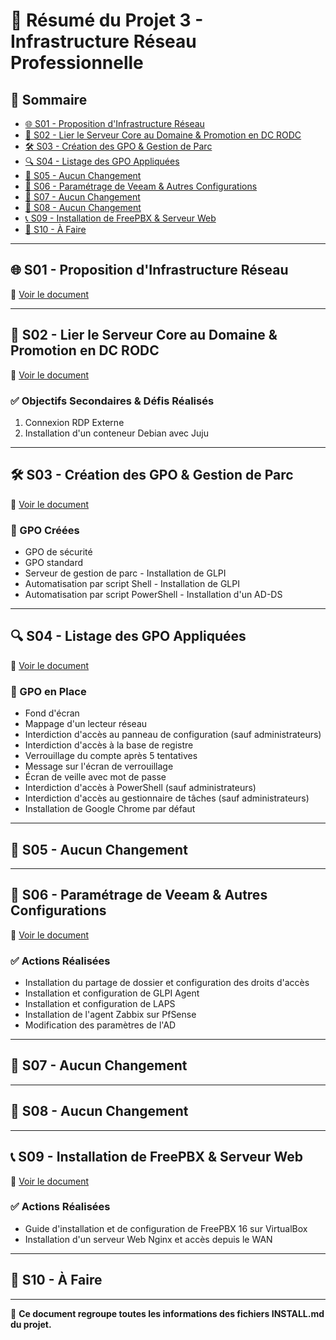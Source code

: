 # 📌 Résumé du Projet 3 - Infrastructure Réseau Professionnelle

## 📖 Sommaire

- [🌐 S01 - Proposition d'Infrastructure Réseau](#-s01---proposition-dinfrastructure-réseau)
- [🏢 S02 - Lier le Serveur Core au Domaine & Promotion en DC RODC](#-s02---lier-le-serveur-core-au-domaine--promotion-en-dc-rodc)
- [🛠 S03 - Création des GPO & Gestion de Parc](#-s03---création-des-gpo--gestion-de-parc)
- [🔍 S04 - Listage des GPO Appliquées](#-s04---listage-des-gpo-appliquées)
- [🚫 S05 - Aucun Changement](#-s05---aucun-changement)
- [🔧 S06 - Paramétrage de Veeam & Autres Configurations](#-s06---paramétrage-de-veeam--autres-configurations)
- [🚫 S07 - Aucun Changement](#-s07---aucun-changement)
- [🚫 S08 - Aucun Changement](#-s08---aucun-changement)
- [📞 S09 - Installation de FreePBX & Serveur Web](#-s09---installation-de-freepbx--serveur-web)
- [🚀 S10 - À Faire](#-s10---à-faire)

---

## 🌐 S01 - Proposition d'Infrastructure Réseau
📌 [Voir le document](https://github.com/WildCodeSchool/TSSR-2411-P3-G1-BillU/blob/main/S01/S01_INSTALL.md)

---

## 🏢 S02 - Lier le Serveur Core au Domaine & Promotion en DC RODC
📌 [Voir le document](https://github.com/WildCodeSchool/TSSR-2411-P3-G1-BillU/blob/main/S02/S02_INSTALL.md)

### ✅ Objectifs Secondaires & Défis Réalisés
1. Connexion RDP Externe
2. Installation d'un conteneur Debian avec Juju

---

## 🛠 S03 - Création des GPO & Gestion de Parc
📌 [Voir le document](https://github.com/WildCodeSchool/TSSR-2411-P3-G1-BillU/blob/main/S03/S03_INSTALL.md)

### 📌 GPO Créées
- GPO de sécurité
- GPO standard
- Serveur de gestion de parc - Installation de GLPI
- Automatisation par script Shell - Installation de GLPI
- Automatisation par script PowerShell - Installation d'un AD-DS

---

## 🔍 S04 - Listage des GPO Appliquées
📌 [Voir le document](https://github.com/WildCodeSchool/TSSR-2411-P3-G1-BillU/blob/main/S04/S04_INSTALL.md)

### 📌 GPO en Place
- Fond d'écran
- Mappage d'un lecteur réseau
- Interdiction d'accès au panneau de configuration (sauf administrateurs)
- Interdiction d'accès à la base de registre
- Verrouillage du compte après 5 tentatives
- Message sur l'écran de verrouillage
- Écran de veille avec mot de passe
- Interdiction d'accès à PowerShell (sauf administrateurs)
- Interdiction d'accès au gestionnaire de tâches (sauf administrateurs)
- Installation de Google Chrome par défaut

---

## 🚫 S05 - Aucun Changement

---

## 🔧 S06 - Paramétrage de Veeam & Autres Configurations
📌 [Voir le document](https://github.com/WildCodeSchool/TSSR-2411-P3-G1-BillU/blob/main/S06/S06_INSTALL.md)

### ✅ Actions Réalisées
- Installation du partage de dossier et configuration des droits d'accès
- Installation et configuration de GLPI Agent
- Installation et configuration de LAPS
- Installation de l'agent Zabbix sur PfSense
- Modification des paramètres de l'AD

---

## 🚫 S07 - Aucun Changement

---

## 🚫 S08 - Aucun Changement

---

## 📞 S09 - Installation de FreePBX & Serveur Web
📌 [Voir le document](https://github.com/WildCodeSchool/TSSR-2411-P3-G1-BillU/blob/main/S09/S09_INSTALL.md)

### ✅ Actions Réalisées
- Guide d'installation et de configuration de FreePBX 16 sur VirtualBox
- Installation d'un serveur Web Nginx et accès depuis le WAN

---

## 🚀 S10 - À Faire

---

📌 **Ce document regroupe toutes les informations des fichiers INSTALL.md du projet.**

